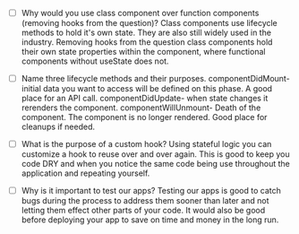 - [ ] Why would you use class component over function components (removing hooks from the question)?
        Class components use lifecycle methods to hold it's own state. They are also still widely used in the industry. Removing hooks from the question class components hold their own state properties within the component, where functional components without useState does not.


- [ ] Name three lifecycle methods and their purposes.
        componentDidMount-initial data you want to access will be defined on this phase. A good place for an API call.
        componentDidUpdate- when state changes it rerenders the component.
        componentWillUnmount- Death of the component. The component is no longer rendered. Good place for cleanups if needed.


- [ ] What is the purpose of a custom hook?
        Using stateful logic you can customize a hook to reuse over and over again. This is good to keep you code DRY and when you notice the same code being use throughout the application and repeating yourself.


- [ ] Why is it important to test our apps?
        Testing our apps is good to catch bugs during the process to address them sooner than later and not letting them effect other parts of your code. It would also be good before deploying your app to save on time and money in the long run. 